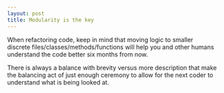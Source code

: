 ```yaml
---
layout: post
title: Modularity is the key
---
```


When refactoring code, keep in mind that moving logic to smaller discrete files/classes/methods/functions will help you and other humans understand the code better six months from now.  

There is always a balance with brevity versus more description that make the balancing act of just enough ceremony to allow for the next coder to understand what is being looked at.
